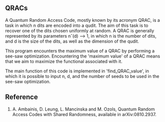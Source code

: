 QRACs
-----
A Quantum Random Access Code, mostly known by its acronym QRAC, is a task in which n dits are encoded into a qudit. The aim of this task is to recover one of the dits chosen uniformly at random. A QRAC is generally represented by its parameters nˆ(d) --> 1, in which n is the number of dits, and d is the size of the dits, as well as the dimension of the qudit.

This program encounters the maximum value of a QRAC by performing a see-saw optimization. Encountering the 'maximum value' of a QRAC means that we aim to maximize the functional associated with it.

The main function of this code is implemented in 'find_QRAC_value', in which it is possible to input n, d, and the number of seeds to be used in the see-saw optimization.

Reference
----------
1. A. Ambainis, D. Leung, L. Mancinska and M. Ozols, Quantum Random Access Codes with Shared Randomness, available in arXiv:0810.2937.
